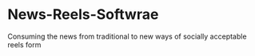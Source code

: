 # News-Reels-Softwrae
Consuming the news from traditional to new ways of socially acceptable reels form 
